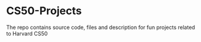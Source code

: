 # CS50-Projects
The repo contains source code, files and description for fun projects related to Harvard CS50
